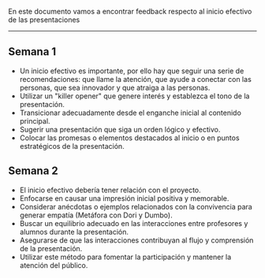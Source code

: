 En este documento vamos a encontrar feedback respecto al inicio efectivo de las presentaciones
****
## Semana 1
+ Un inicio efectivo es importante, por ello hay que seguir una serie de recomendaciones: que llame la atención, que ayude a conectar con las personas, que sea innovador y que atraiga a las personas.
+  Utilizar un "killer opener" que genere interés y establezca el tono de la presentación.
+  Transicionar adecuadamente desde el enganche inicial al contenido principal.
+  Sugerir una presentación que siga un orden lógico y efectivo.
+  Colocar las promesas o elementos destacados al inicio o en puntos estratégicos de la presentación.

## Semana 2
+ El inicio efectivo debería tener relación con el proyecto.
+ Enfocarse en causar una impresión inicial positiva y memorable.
+ Considerar anécdotas o ejemplos relacionados con la convivencia para generar empatía (Metáfora con Dori y Dumbo).
+ Buscar un equilibrio adecuado en las interacciones entre profesores y alumnos durante la presentación.
+ Asegurarse de que las interacciones contribuyan al flujo y comprensión de la presentación.
+ Utilizar este método para fomentar la participación y mantener la atención del público.